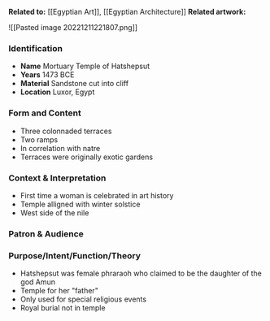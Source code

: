 **Related to:** [[Egyptian Art]], [[Egyptian Architecture]]
**Related artwork:** 

![[Pasted image 20221211221807.png]]

### Identification
- **Name** Mortuary Temple of Hatshepsut
- **Years** 1473 BCE
- **Material** Sandstone cut into cliff
- **Location** Luxor, Egypt

### Form and Content
- Three colonnaded terraces
- Two ramps
- In correlation with natre
- Terraces were originally exotic gardens

### Context & Interpretation
- First time a woman is celebrated in art history
- Temple alligned with winter solstice
- West side of the nile

### Patron & Audience


### Purpose/Intent/Function/Theory
- Hatshepsut was female phraraoh who claimed to be the daughter of the god Amun
- Temple for her "father"
- Only used for special religious events
- Royal burial not in temple